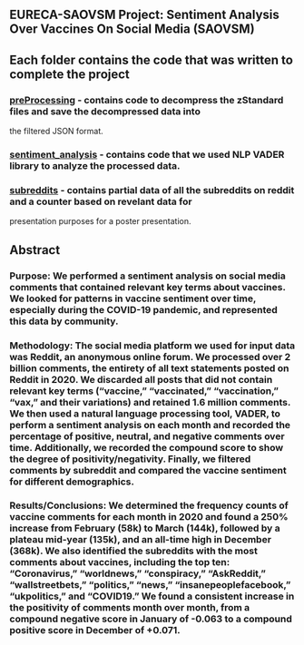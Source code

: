 ## EURECA-SAOVSM Project: Sentiment Analysis Over Vaccines On Social Media (SAOVSM)

## Each folder contains the code that was written to complete the project

### [preProcessing](./preProcessing) - contains code to decompress the zStandard files and save the decompressed data into
the filtered JSON format.
### [sentiment_analysis](./sentiment_analysis) - contains code that we used NLP VADER library to analyze the processed data.
### [subreddits](./subreddits) - contains partial data of all the subreddits on reddit and a counter based on revelant data for
presentation purposes for a poster presentation.


## Abstract

### Purpose: We performed a sentiment analysis on social media comments that contained relevant key terms about vaccines. We looked for patterns in vaccine sentiment over time, especially during the COVID-19 pandemic, and represented this data by community.

### Methodology: The social media platform we used for input data was Reddit, an anonymous online forum. We processed over 2 billion comments, the entirety of all text statements posted on Reddit in 2020. We discarded all posts that did not contain relevant key terms (“vaccine,” “vaccinated,” “vaccination,” “vax,” and their variations) and retained 1.6 million comments. We then used a natural language processing tool, VADER, to perform a sentiment analysis on each month and recorded the percentage of positive, neutral, and negative comments over time. Additionally, we recorded the compound score to show the degree of positivity/negativity. Finally, we filtered comments by subreddit and compared the vaccine sentiment for different demographics.  

### Results/Conclusions: We determined the frequency counts of vaccine comments for each month in 2020 and found a 250% increase from February (58k) to March (144k), followed by a plateau mid-year (135k), and an all-time high in December (368k). We also identified the subreddits with the most comments about vaccines, including the top ten: “Coronavirus,” “worldnews,” “conspiracy,” “AskReddit,” “wallstreetbets,” “politics,” “news,” “insanepeoplefacebook,” “ukpolitics,” and “COVID19.” We found a consistent increase in the positivity of comments month over month, from a compound negative score in January of -0.063 to a compound positive score in December of +0.071.
